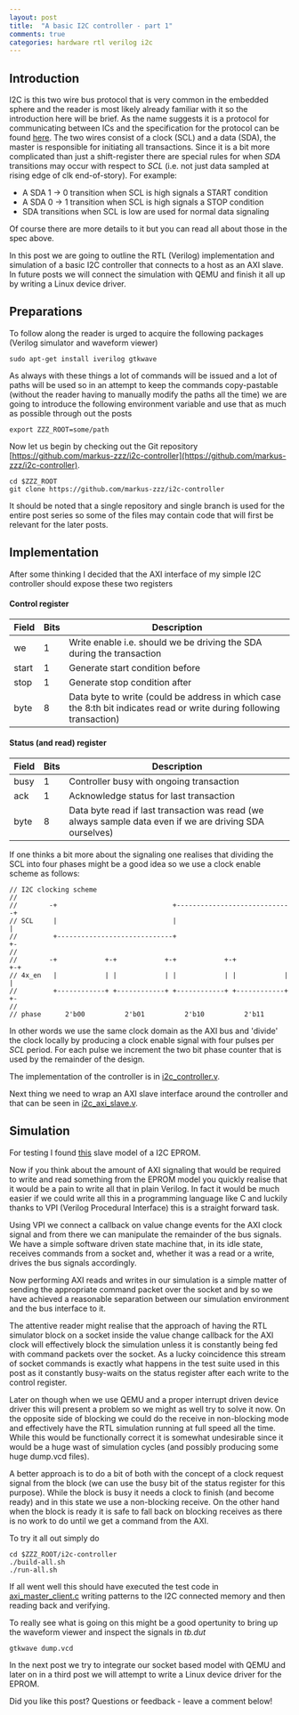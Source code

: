 ```yaml
---
layout: post
title:  "A basic I2C controller - part 1"
comments: true
categories: hardware rtl verilog i2c
---
```

## Introduction
I2C is this two wire bus protocol that is very common in the embedded sphere
and the reader is most likely already familiar with it so the introduction here
will be brief.  As the name suggests it is a protocol for communicating between
ICs and the specification for the protocol can be found
[here](http://cache.nxp.com/documents/user_manual/UM10204.pdf).  The two wires
consist of a clock (SCL) and a data (SDA), the master is responsible for
initiating all transactions. Since it is a bit more complicated than just a
shift-register there are special rules for when *SDA* transitions may occur
with respect to *SCL* (i.e. not just data sampled at rising edge of clk
end-of-story). For example:

- A SDA 1 -> 0 transition when SCL is high signals a START condition
- A SDA 0 -> 1 transition when SCL is high signals a STOP condition
- SDA transitions when SCL is low are used for normal data signaling

Of course there are more details to it but you can read all about those in the
spec above.

In this post we are going to outline the RTL (Verilog) implementation and
simulation of a basic I2C controller that connects to a host as an AXI slave. In
future posts we will connect the simulation with QEMU and finish it all up by
writing a Linux device driver.

## Preparations
To follow along the reader is urged to acquire the following packages (Verilog
simulator and waveform viewer)
```
sudo apt-get install iverilog gtkwave
```
As always with these things a lot of commands will be issued and a lot of paths
will be used so in an attempt to keep the commands copy-pastable (without the
reader having to manually modify the paths all the time) we are going to
introduce the following environment variable and use that as much as possible
through out the posts
```
export ZZZ_ROOT=some/path
```
Now let us begin by checking out the Git repository
[https://github.com/markus-zzz/i2c-controller](https://github.com/markus-zzz/i2c-controller).
```
cd $ZZZ_ROOT
git clone https://github.com/markus-zzz/i2c-controller
```
It should be noted that a single repository and single branch is used for the
entire post series so some of the files may contain code that will first be
relevant for the later posts.

## Implementation
After some thinking I decided that the AXI interface of my simple I2C
controller should expose these two registers

#### Control register

|Field|Bits|Description|
|-----|----|-----------|
|we|1|Write enable i.e. should we be driving the SDA during the transaction|
|start|1|Generate start condition before|
|stop|1|Generate stop condition after|
|byte|8|Data byte to write (could be address in which case the 8:th bit indicates read or write during following transaction)|

#### Status (and read) register

|Field|Bits|Description|
|-----|----|-----------|
|busy|1|Controller busy with ongoing transaction|
|ack|1|Acknowledge status for last transaction|
|byte|8|Data byte read if last transaction was read (we always sample data even if we are driving SDA ourselves)|

If one thinks a bit more about the signaling one realises that dividing the SCL
into four phases might be a good idea so we use a clock enable scheme as
follows:

```
// I2C clocking scheme
//
//        -+                             +-----------------------------+
// SCL     |                             |                             |
//         +-----------------------------+                             +-
//
//        -+            +-+            +-+            +-+            +-+
// 4x_en   |            | |            | |            | |            | |
//         +------------+ +------------+ +------------+ +------------+ +-
//
// phase      2'b00          2'b01          2'b10          2'b11
```
In other words we use the same clock domain as the AXI bus and 'divide' the clock
locally by producing a clock enable signal with four pulses per *SCL* period. For
each pulse we increment the two bit phase counter that is used by the remainder
of the design.

The implementation of the controller is in
[i2c_controller.v](https://github.com/markus-zzz/i2c-controller/blob/master/i2c_controller.v).

Next thing we need to wrap an AXI slave interface around the controller and
that can be seen in
[i2c_axi_slave.v](https://github.com/markus-zzz/i2c-controller/blob/master/i2c_axi_slave.v).

## Simulation
For testing I found
[this](https://github.com/olofk/i2c/blob/master/bench/verilog/i2c_slave_model.v)
slave model of a I2C EPROM.

Now if you think about the amount of AXI signaling that would be required to
write and read something from the EPROM model you quickly realise that it would
be a pain to write all that in plain Verilog. In fact it would be much easier
if we could write all this in a programming language like C and luckily thanks
to VPI (Verilog Procedural Interface) this is a straight forward task.

Using VPI we connect a callback on value change events for the AXI clock signal
and from there we can manipulate the remainder of the bus signals. We have a
simple software driven state machine that, in its idle state, receives commands
from a socket and, whether it was a read or a write, drives the bus signals
accordingly.

Now performing AXI reads and writes in our simulation is a simple matter of
sending the appropriate command packet over the socket and by so we have
achieved a reasonable separation between our simulation environment and the bus
interface to it.

The attentive reader might realise that the approach of having the RTL
simulator block on a socket inside the value change callback for the AXI clock
will effectively block the simulation unless it is constantly being fed with
command packets over the socket. As a lucky coincidence this stream of socket
commands is exactly what happens in the test suite used in this post as it
constantly busy-waits on the status register after each write to the control
register.

Later on though when we use QEMU and a proper interrupt driven device driver
this will present a problem so we might as well try to solve it now. On the
opposite side of blocking we could do the receive in non-blocking mode and
effectively have the RTL simulation running at full speed all the time. While
this would be functionally correct it is somewhat undesirable since it would be
a huge wast of simulation cycles (and possibly producing some huge dump.vcd
files).

A better approach is to do a bit of both with the concept of a clock request
signal from the block (we can use the busy bit of the status register for this
purpose). While the block is busy it needs a clock to finish (and become ready)
and in this state we use a non-blocking receive. On the other hand when the
block is ready it is safe to fall back on blocking receives as there is no work
to do until we get a command from the AXI.


To try it all out simply do
```
cd $ZZZ_ROOT/i2c-controller
./build-all.sh
./run-all.sh
```
If all went well this should have executed the test code in
[axi_master_client.c](https://github.com/markus-zzz/i2c-controller/blob/master/axi_master_client.c)
writing patterns to the I2C connected memory and then reading back and
verifying.

To really see what is going on this might be a good opertunity to bring up the
waveform viewer and inspect the signals in *tb.dut*
```
gtkwave dump.vcd
```

In the next post we try to integrate our socket based model with QEMU and later
on in a third post we will attempt to write a Linux device driver for the
EPROM.

Did you like this post? Questions or feedback - leave a comment below!
